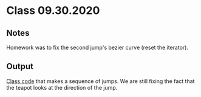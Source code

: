 # Class 09.30.2020

## Notes

Homework was to fix the second jump's bezier curve (reset the iterator). <br />

## Output

[Class code](https://github.com/the-other-mariana/3dsmax-plugins/blob/master/09302020/Jumper3.ms) that makes a sequence of jumps. We are still fixing the fact that the teapot looks at the direction of the jump. <br />